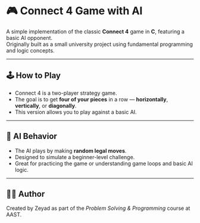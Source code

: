 # 🎮 Connect 4 Game with AI

A simple implementation of the classic **Connect 4** game in **C**, featuring a basic AI opponent.  
Originally built as a small university project using fundamental programming and logic concepts.

---

## 🕹️ How to Play

- Connect 4 is a two-player strategy game.
- The goal is to get **four of your pieces** in a row — **horizontally**, **vertically**, or **diagonally**.
- This version allows you to play against a basic AI.

---

## 🧠 AI Behavior

- The AI plays by making **random legal moves**.
- Designed to simulate a beginner-level challenge.
- Great for practicing the game or understanding game loops and basic AI logic.

---

## 👨‍💻 Author

Created by Zeyad as part of the *Problem Solving & Programming* course at AAST.
